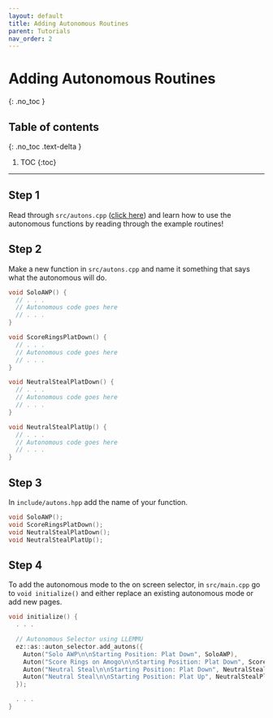 ```yaml
---
layout: default
title: Adding Autonomous Routines
parent: Tutorials
nav_order: 2
---
```



# **Adding Autonomous Routines**
{: .no_toc }

## Table of contents
{: .no_toc .text-delta }

1. TOC
{:toc}


---


## Step 1  
Read through `src/autons.cpp` ([click here](https://github.com/EZ-Robotics/EZ-Template-Example/blob/main/src/autons.cpp)) and learn how to use the autonomous functions by reading through the example routines!  

## Step 2  
Make a new function in `src/autons.cpp` and name it something that says what the autonomous will do.  
```cpp
void SoloAWP() {
  // . . .
  // Autonomous code goes here
  // . . .
}

void ScoreRingsPlatDown() {
  // . . .
  // Autonomous code goes here
  // . . .
}

void NeutralStealPlatDown() {
  // . . .
  // Autonomous code goes here
  // . . .
}

void NeutralStealPlatUp() {
  // . . .
  // Autonomous code goes here
  // . . .
}
```

## Step 3  
In `include/autons.hpp` add the name of your function.  
```cpp
void SoloAWP();
void ScoreRingsPlatDown();
void NeutralStealPlatDown();
void NeutralStealPlatUp();
```
## Step 4  
To add the autonomous mode to the on screen selector, in `src/main.cpp` go to `void initialize()` and either replace an existing autonomous mode or add new pages.    
```cpp
void initialize() {
  . . . 

  // Autonomous Selector using LLEMMU
  ez::as::auton_selector.add_autons({
    Auton("Solo AWP\n\nStarting Position: Plat Down", SoloAWP),
    Auton("Score Rings on Amogo\n\nStarting Position: Plat Down", ScoreRingsPlatDown),
    Auton("Neutral Steal\n\nStarting Position: Plat Down", NeutralStealPlatDown),
    Auton("Neutral Steal\n\nStarting Position: Plat Up", NeutralStealPlatUp),
  });

  . . .
}
```